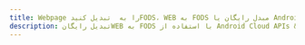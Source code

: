 ---title: Webpage را به  تبدیل کنیدFODS، WEB به FODS مبدل رایگان یا Android SDKdescription: تبدیل رایگانWEB به FODS با استفاده از Android Cloud APIs & SDK همچنین اسناد PDF را در Cloud ایجاد، ویرایش و رندر کنید.---